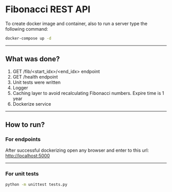 # Fibonacci REST API

To create docker image and container, also to run a server type the following command:

```bash
docker-compose up -d
```
----------

## What was done?

1. GET /fib/<start_idx>/<end_idx> endpoint
2. GET /health endpoint
3. Unit tests were written
4. Logger
5. Caching layer to avoid recalculating Fibonacci numbers. Expire time is 1 year
6. Dockerize service

----------

## How to run?

### For endpoints
After successful dockerizing open any browser and enter to this url: [http://localhost:5000](http://localhost:5000)

----------

### For unit tests
```bash
python -m unittest tests.py
```